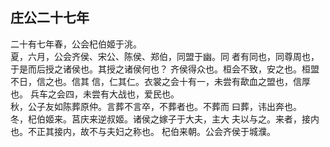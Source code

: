 ## 庄公二十七年

二十有七年春，公会杞伯姬于洮。  
夏，六月，公会齐侯、宋公、陈侯、郑伯，同盟于幽。同
者有同也，同尊周也，于是而后授之诸侯也。其授之诸侯何也？
齐侯得众也。桓会不致，安之也。桓盟不日，信之也。信其
信，仁其仁。衣裳之会十有一，未尝有歃血之盟也，信厚也。
兵车之会四，未尝有大战也，爱民也。  
秋，公子友如陈葬原仲。言葬不言卒，不葬者也。不葬而
曰葬，讳出奔也。  
冬，杞伯姬来。莒庆来逆叔姬。诸侯之嫁子于大夫，主大
夫以与之。来者，接内也。不正其接内，故不与夫妇之称也。
杞伯来朝。公会齐侯于城濮。  

